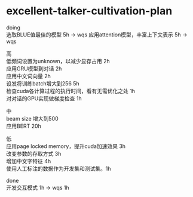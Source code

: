 # excellent-talker-cultivation-plan
doing  
选取BLUE值最佳的模型 5h -> wqs 
应用attention模型，丰富上下文表示 5h -> wqs

高  
低频词设置为unknown，以减少显存占用 2h  
应用GRU模型到对话 2h  
应用中文词向量 2h  
设发将训练batch增大到256 5h  
检查cuda各计算过程的执行时间，看有无需优化之处 1h  
对对话的GPU实现做梯度检查 1h
  
中  
beam size 增大到500  
应用BERT 20h  
  
低  
应用page locked memory，提升cuda加速效果 3h  
改变参数的存取方式 3h  
增加中文字特征 4h  
使用人工标注的数据作为开发集和测试集。1h  

done  
开发交互模式 1h -> wqs 1h  

